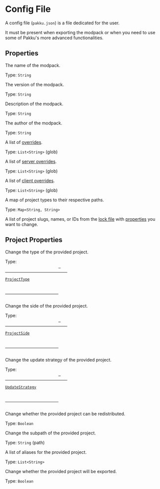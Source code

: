 # Config File

A config file (`pakku.json`) is a file dedicated for the user.

It must be present when exporting the modpack 
or when you need to use some of Pakku's more advanced functionalities.

## Properties

<deflist>
    <def id="name">
        <title><code>name</code></title>
        <p>The name of the modpack.</p>
        <p>
            Type: <code>String</code>
        </p>
    </def>
    <def id="version">
        <title><code>version</code></title>
        <p>The version of the modpack.</p>
        <p>
            Type: <code>String</code>
        </p>
    </def>
    <def id="description">
        <title><code>description</code></title>
        <p>Description of the modpack.</p>
        <p>
            Type: <code>String</code>
        </p>
    </def>
    <def id="author">
        <title><code>author</code></title>
        <p>The author of the modpack.</p>
        <p>
            Type: <code>String</code>
        </p>
    </def>
    <def id="overrides">
        <title><code>overrides</code></title>
        <p>
            A list of <a href="Pakku-Terminology.md" anchor="override">overrides</a>.
        </p>
        <p>
            Type: <code>List&lt;String&gt;</code> (glob)
        </p>
    </def>
    <def id="server_overrides">
        <title><code>server_overrides</code></title>
        <p>
            A list of <a href="Pakku-Terminology.md" anchor="override">server overrides</a>.
        </p>
        <p>
            Type: <code>List&lt;String&gt;</code> (glob)
        </p>
    </def>
    <def id="client_overrides">
        <title><code>client_overrides</code></title>
        <p>
            A list of <a href="Pakku-Terminology.md" anchor="override">client overrides</a>.
        </p>
        <p>
            Type: <code>List&lt;String&gt;</code> (glob)
        </p>
    </def>
    <def id="paths">
        <title><code>paths</code></title>
        <p>A map of project types to their respective paths.</p>
        <p>
            Type: <code>Map&lt;String, String&gt;</code>
        </p>
    </def>
    <def id="projects">
        <title><code>projects</code></title>
        <p>
            A list of project slugs, names, or IDs from the <a href="Lock-File.md">lock file</a>
            with <a href="#project_properties">properties</a> you want to change.
        </p>
        <h2 id="project_properties">Project Properties</h2>
        <deflist>
            <def id="project_type">
                <title><code>type</code></title>
                <p>
                    Change the type of the provided project.
                </p>
                <p>
                    Type: 
                    <code>
                        <a href="https://juraj-hrivnak.github.io/Pakku/api/-pakku/teksturepako.pakku.api.projects/-project-type/index.html"> 
                            <p>ProjectType</p>
                        </a>
                    </code>
                </p>
            </def>
            <def id="project_side">
                <title><code>side</code></title>
                <p>
                    Change the side of the provided project.
                </p>
                <p>
                    Type: 
                    <code>
                        <a href="https://juraj-hrivnak.github.io/Pakku/api/-pakku/teksturepako.pakku.api.projects/-project-side/index.html"> 
                            <p>ProjectSide</p>
                        </a>
                    </code>
                </p>
            </def>
            <def id="project_update_strategy">
                <title><code>update_strategy</code></title>
                <p>
                    Change the update strategy of the provided project.
                </p>
                <p>
                    Type: 
                    <code>
                        <a href="https://juraj-hrivnak.github.io/Pakku/api/-pakku/teksturepako.pakku.api.projects/-update-strategy/index.html"> 
                            <p>UpdateStrategy</p>
                        </a>
                    </code>
                </p>
            </def>
            <def id="project_redistributable">
                <title><code>redistributable</code></title>
                <p>
                    Change whether the provided project can be redistributed.
                </p>
                <p>
                    Type: <code>Boolean</code>
                </p>
            </def>
            <def id="project_subpath">
                <title><code>subpath</code></title>
                <p>
                    Change the subpath of the provided project.
                </p>
                <p>
                    Type: <code>String</code> (path)
                </p>
            </def>
            <def id="project_aliases">
                <title><code>aliases</code></title>
                <p>
                    A list of aliases for the provided project.
                </p>
                <p>
                    Type: <code>List&lt;String&gt;</code>
                </p>
            </def>
            <def id="project_export">
                <title><code>export</code></title>
                <p>
                    Change whether the provided project will be exported.
                </p>
                <p>
                    Type: <code>Boolean</code>
                </p>
            </def>
        </deflist>
    </def>
</deflist>
